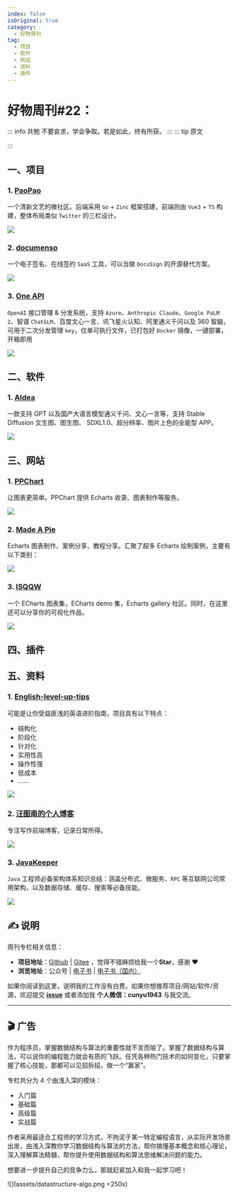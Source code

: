 ```yaml
---
index: false
isOriginal: true
category:
  - 好物周刊
tag:
  - 项目
  - 软件
  - 网站
  - 资料
  - 插件
---
```


# 好物周刊#22：

::: info 共勉
不要哀求，学会争取。若是如此，终有所获。
:::
::: tip 原文

:::

## 一、项目

### 1. [PaoPao](https://github.com/rocboss/paopao-ce)

一个清新文艺的微社区。后端采用 `Go` + `Zinc` 框架搭建，前端则由 `Vue3` + `TS` 构建，整体布局类似 `Twitter` 的三栏设计。

![](https://cdn.staticaly.com/gh/cunyu1943/JavaPark@main/src/weekly/2023/assets/1693879899895.webp)

### 2. [documenso](https://github.com/documenso/documenso)

一个电子签名、在线签约 `SaaS` 工具，可以当做 `DocuSign` 的开源替代方案。

![](https://cdn.staticaly.com/gh/cunyu1943/JavaPark@main/src/weekly/2023/assets/1693880304431.webp)

### 3. [One API](https://github.com/songquanpeng/one-api)

`OpenAI` 接口管理 & 分发系统，支持 `Azure`、`Anthropic Claude`、`Google PaLM 2`、智谱 `ChatGLM`、百度文心一言、讯飞星火认知、阿里通义千问以及 360 智脑，可用于二次分发管理 `key`，仅单可执行文件，已打包好 `Docker` 镜像，一键部署，开箱即用

![](https://cdn.staticaly.com/gh/cunyu1943/JavaPark@main/src/weekly/2023/assets/1693880680696.webp)

## 二、软件

### 1. [AIdea](https://github.com/mylxsw/aidea-server)

一款支持 GPT 以及国产大语言模型通义千问、文心一言等，支持 Stable Diffusion 文生图、图生图、 SDXL1.0、超分辨率、图片上色的全能型 APP。

![](https://cdn.staticaly.com/gh/cunyu1943/JavaPark@main/src/weekly/2023/assets/1693527566834.webp)

## 三、网站

### 1. [PPChart](http://ppchart.com/#/)

让图表更简单。PPChart 提供 Echarts 收录、图表制作等服务。

![](https://cdn.staticaly.com/gh/cunyu1943/JavaPark@main/src/weekly/2023/assets/image.zns5lxxti7.webp)

### 2. [Made A Pie](https://madeapie.com/#/)

Echarts 图表制作、案例分享、教程分享。汇聚了超多 Echarts 绘制案例，主要有以下类别：

![](https://cdn.staticaly.com/gh/cunyu1943/JavaPark@main/src/weekly/2023/assets/image.3au9zsyy08m0.webp)

### 3. [ISQQW](https://www.isqqw.com/)

一个 ECharts 图表集，ECharts demo 集，Echarts gallery 社区。同时，在这里还可以分享你的可视化作品。

![](https://cdn.staticaly.com/gh/cunyu1943/JavaPark@main/src/weekly/2023/assets/1690768631894.webp)

## 四、插件

## 五、资料

### 1. [English-level-up-tips](https://github.com/byoungd/English-level-up-tips)

可能是让你受益匪浅的英语进阶指南，项目具有以下特点：

-   结构化
-   阶段化
-   针对化
-   实用性高
-   操作性强
-   低成本
-   ……

![](https://cdn.staticaly.com/gh/cunyu1943/JavaPark@main/src/weekly/2023/assets/1693527386371.webp)

### 2. [汪图南的个人博客](https://github.com/wangtunan/blog)

专注写作前端博客，记录日常所得。

![](https://cdn.staticaly.com/gh/cunyu1943/JavaPark@main/src/weekly/2023/assets/1693959124809.webp)

### 3. [JavaKeeper](https://github.com/Jstarfish/JavaKeeper)

`Java` 工程师必备架构体系知识总结：涵盖分布式、微服务、`RPC` 等互联网公司常用架构，以及数据存储、缓存、搜索等必备技能。

![](https://cdn.staticaly.com/gh/cunyu1943/JavaPark@main/src/weekly/2023/assets/1693959286821.webp)

## ✍️ 说明

周刊专栏相关信息：

- **项目地址**：[Github](https://github.com/cunyu1943/JavaPark/) | [Gitee](https://gitee.com/cunyu1943/JavaPark/) ，觉得不错麻烦给我一个**Star**，感谢 ❤️
- **浏览地址**：公众号 | [电子书](https://cunyu1943.github.io/) | [电子书（国内）](https://cunyu1943.gitee.io/)

如果你阅读到这里，说明我的工作没有白费。如果你想推荐项目/网站/软件/资源，欢迎提交 **[issue](https://github.com/cunyu1943/JavaPark/issues)** 或者添加我 **个人微信：cunyu1943** 与我交流。

---

## 🎬️ 广告
作为程序员，掌握数据结构与算法的重要性就不言而喻了。掌握了数据结构与算法，可以说你的编程能力就会有质的飞跃。任凭各种热门技术的如何变化，只要掌握了核心技能，那都可以见招拆招，做一个“赢家”。

专栏共分为 4 个由浅入深的模块：

-   入门篇
-   基础篇
-   高级篇
-   实战篇

作者采用最适合工程师的学习方式，不拘泥于某一特定编程语言，从实际开发场景出发，由浅入深教你学习数据结构与算法的方法，帮你搞懂基本概念和核心理论，深入理解算法精髓，帮你提升使用数据结构和算法思维解决问题的能力。

想要进一步提升自己的竞争力么，那就赶紧加入和我一起学习吧！

![](assets/datastructure-algo.png =250x)

<Share colorful />